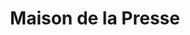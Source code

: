 ---
title: "Maison de la Presse"
url: /ouzouer-le-marche/maison-de-la-presse/
shop: marchand de journaux
---